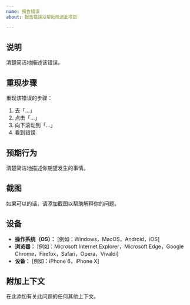 ```yaml
---
name: 报告错误
about: 报告错误以帮助改进此项目

---
```


## 说明
清楚简洁地描述该错误。

## 重现步骤
重现该错误的步骤：
1. 去「...」
2. 点击「...」
3. 向下滚动到「...」
4. 看到错误

## 预期行为
清楚简洁地描述你期望发生的事情。

## 截图
如果可以的话，请添加截图以帮助解释你的问题。

## 设备
- **操作系统（OS）：** [例如：Windows，MacOS，Android，iOS]
- **浏览器：** [例如：Microsoft Internet Explorer，Microsoft Edge，Google Chrome，Firefox，Safari，Opera，Vivaldi]
- **设备：** [例如：iPhone 6，iPhone X]

## 附加上下文
在此添加有关此问题的任何其他上下文。
